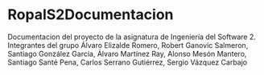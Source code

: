 # RopaIS2Documentacion
Documentacion del proyecto de la asignatura de Ingeniería del Software 2.
Integrantes del grupo Álvaro Elizalde Romero, Robert Ganovic Salmeron, Santiago González García,  Álvaro Martínez Ray,  Alonso Mesón Mantero,  Santiago Santé Pena,  Carlos Serrano Gutiérrez, Sergio Vázquez Carbajo

